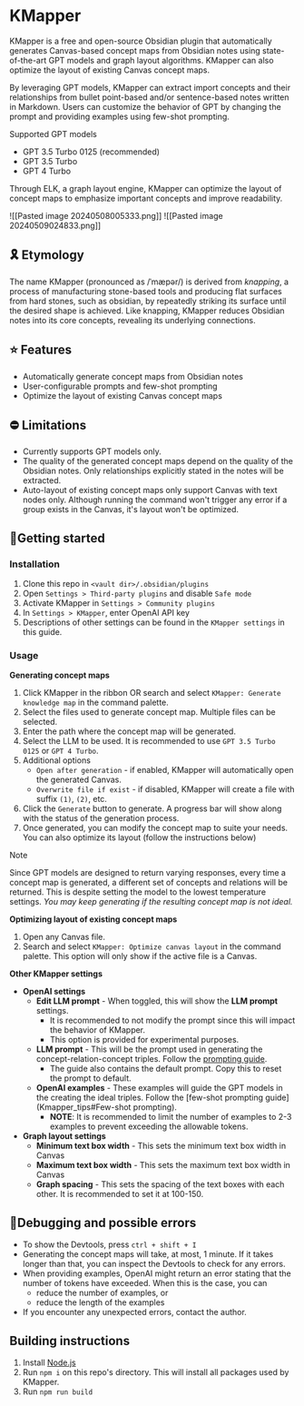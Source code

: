 # KMapper
KMapper is a free and open-source Obsidian plugin that automatically generates Canvas-based concept maps from Obsidian notes using state-of-the-art GPT models and graph layout algorithms. KMapper can also optimize the layout of existing Canvas concept maps.

By leveraging GPT models, KMapper can extract import concepts and their relationships from bullet point-based and/or sentence-based notes written in Markdown. Users can customize the behavior of GPT by changing the prompt and providing examples using few-shot prompting. 

Supported GPT models
- GPT 3.5 Turbo 0125 (recommended)
- GPT 3.5 Turbo
- GPT 4 Turbo

Through ELK, a graph layout engine, KMapper can optimize the layout of concept maps to emphasize important concepts and improve readability. 

![[Pasted image 20240508005333.png]]
![[Pasted image 20240509024833.png]]
## 🎗️ Etymology
The name KMapper (pronounced as /ˈmæpər/) is derived from *knapping*, a process of manufacturing stone-based tools and producing flat surfaces from hard stones, such as obsidian, by repeatedly striking its surface until the desired shape is achieved. Like knapping, KMapper reduces Obsidian notes into its core concepts, revealing its underlying connections.
## ⭐ Features
- Automatically generate concept maps from Obsidian notes
- User-configurable prompts and few-shot prompting
- Optimize the layout of existing Canvas concept maps
## ⛔ Limitations
- Currently supports GPT models only. 
- The quality of the generated concept maps depend on the quality of the Obsidian notes. Only relationships explicitly stated in the notes will be extracted.
- Auto-layout of existing concept maps only support Canvas with text nodes only. Although running the command won't trigger any error if a group exists in the Canvas, it's layout won't be optimized.
## 🔧Getting started
### Installation
1. Clone this repo in `<vault dir>/.obsidian/plugins`
3. Open `Settings > Third-party plugins` and disable `Safe mode`
4. Activate KMapper in `Settings > Community plugins`
5. In `Settings > KMapper`, enter OpenAI API key
6. Descriptions of other settings can be found in the `KMapper settings` in this guide.
### Usage
**Generating concept maps**
1. Click KMapper in the ribbon OR search and select `KMapper: Generate knowledge map` in the command palette.
2. Select the files used to generate concept map. Multiple files can be selected.
3. Enter the path where the concept map will be generated.
4. Select the LLM to be used. It is recommended to use `GPT 3.5 Turbo 0125` or `GPT 4 Turbo`.
5. Additional options
	- `Open after generation` - if enabled, KMapper will automatically open the generated Canvas.
	- `Overwrite file if exist` - if disabled, KMapper will create a file with suffix `(1)`, `(2)`, etc.
6. Click the `Generate` button to generate. A progress bar will show along with the status of the generation process.
7. Once generated, you can modify the concept map to suite your needs. You can also optimize its layout (follow the instructions below)

> [!NOTE]
> Since GPT models are designed to return varying responses, every time a concept map is generated, a different set of concepts and relations will be returned. This is despite setting the model to the lowest temperature settings. *You may keep generating if the resulting concept map is not ideal.* 

**Optimizing layout of existing concept maps**
1. Open any Canvas file.
2. Search and select `KMapper: Optimize canvas layout` in the command palette. This option will only show if the active file is a Canvas.

**Other KMapper settings** 
- **OpenAI settings**
	- **Edit LLM prompt** - When toggled, this will show the **LLM prompt** settings. 
		- It is recommended to not modify the prompt since this will impact the behavior of KMapper. 
		- This option is provided for experimental purposes.
	- **LLM prompt** - This will be the prompt used in generating the concept-relation-concept triples. Follow the [prompting guide](KMapper_tips.md).
		- The guide also contains the default prompt. Copy this to reset the prompt to default.
	- **OpenAI examples** - These examples will guide the GPT models in the creating the ideal triples. Follow the [few-shot prompting guide](Kmapper_tips#Few-shot prompting).
		- **NOTE**: It is recommended to limit the number of examples to 2-3 examples to prevent exceeding the allowable tokens.
- **Graph layout settings**
	- **Minimum text box width** - This sets the minimum text box width in Canvas
	- **Maximum text box width** - This sets the maximum text box width in Canvas
	- **Graph spacing** - This sets the spacing of the text boxes with each other. It is recommended to set it at 100-150.

## 👾Debugging and possible errors
- To show the Devtools, press `ctrl + shift + I`
- Generating the concept maps will take, at most, 1 minute. If it takes longer than that, you can inspect the Devtools to check for any errors.
- When providing examples, OpenAI might return an error stating that the number of tokens have exceeded. When this is the case, you can
	- reduce the number of examples, or
	- reduce the length of the examples
- If you encounter any unexpected errors, contact the author.

## Building instructions
1. Install [Node.js](https://nodejs.org/en/download)
2. Run `npm i` on this repo's directory. This will install all packages used by KMapper.
3. Run `npm run build`
